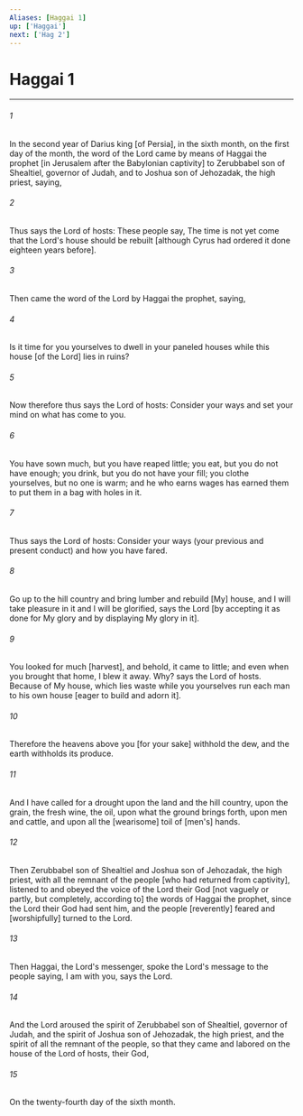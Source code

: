 ```yaml
---
Aliases: [Haggai 1]
up: ['Haggai']
next: ['Hag 2']
---
```

# Haggai 1

***


###### 1 


In the second year of Darius king [of Persia], in the sixth month, on the first day of the month, the word of the Lord came by means of Haggai the prophet [in Jerusalem after the Babylonian captivity] to Zerubbabel son of Shealtiel, governor of Judah, and to Joshua son of Jehozadak, the high priest, saying, 


###### 2 


Thus says the Lord of hosts: These people say, The time is not yet come that the Lord's house should be rebuilt [although Cyrus had ordered it done eighteen years before]. 


###### 3 


Then came the word of the Lord by Haggai the prophet, saying, 


###### 4 


Is it time for you yourselves to dwell in your paneled houses while this house [of the Lord] lies in ruins? 


###### 5 


Now therefore thus says the Lord of hosts: Consider your ways and set your mind on what has come to you. 


###### 6 


You have sown much, but you have reaped little; you eat, but you do not have enough; you drink, but you do not have your fill; you clothe yourselves, but no one is warm; and he who earns wages has earned them to put them in a bag with holes in it. 


###### 7 


Thus says the Lord of hosts: Consider your ways (your previous and present conduct) and how you have fared. 


###### 8 


Go up to the hill country and bring lumber and rebuild [My] house, and I will take pleasure in it and I will be glorified, says the Lord [by accepting it as done for My glory and by displaying My glory in it]. 


###### 9 


You looked for much [harvest], and behold, it came to little; and even when you brought that home, I blew it away. Why? says the Lord of hosts. Because of My house, which lies waste while you yourselves run each man to his own house [eager to build and adorn it]. 


###### 10 


Therefore the heavens above you [for your sake] withhold the dew, and the earth withholds its produce. 


###### 11 


And I have called for a drought upon the land and the hill country, upon the grain, the fresh wine, the oil, upon what the ground brings forth, upon men and cattle, and upon all the [wearisome] toil of [men's] hands. 


###### 12 


Then Zerubbabel son of Shealtiel and Joshua son of Jehozadak, the high priest, with all the remnant of the people [who had returned from captivity], listened to and obeyed the voice of the Lord their God [not vaguely or partly, but completely, according to] the words of Haggai the prophet, since the Lord their God had sent him, and the people [reverently] feared and [worshipfully] turned to the Lord. 


###### 13 


Then Haggai, the Lord's messenger, spoke the Lord's message to the people saying, I am with you, says the Lord. 


###### 14 


And the Lord aroused the spirit of Zerubbabel son of Shealtiel, governor of Judah, and the spirit of Joshua son of Jehozadak, the high priest, and the spirit of all the remnant of the people, so that they came and labored on the house of the Lord of hosts, their God, 


###### 15 


On the twenty-fourth day of the sixth month.
